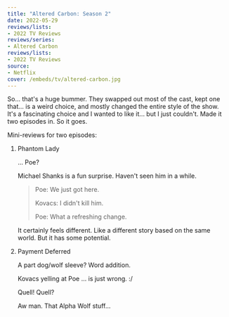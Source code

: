 ```yaml
---
title: "Altered Carbon: Season 2"
date: 2022-05-29
reviews/lists:
- 2022 TV Reviews
reviews/series:
- Altered Carbon
reviews/lists:
- 2022 TV Reviews
source:
- Netflix
cover: /embeds/tv/altered-carbon.jpg
---
```

So... that's a huge bummer. They swapped out most of the cast, kept one that... is a weird choice, and mostly changed the entire style of the show. It's a fascinating choice and I wanted to like it... but I just couldn't. Made it two episodes in. So it goes.

<!--more-->

Mini-reviews for two episodes:

1. Phantom Lady 

    ... Poe?

    Michael Shanks is a fun surprise. Haven't seen him in a while. 

    > Poe: We just got here. 
    >
    > Kovacs: I didn't kill him. 
    >
    > Poe: What a refreshing change. 

    It certainly feels different. Like a different story based on the same world. But it has some potential. 

2. Payment Deferred

    A part dog/wolf sleeve? Word addition. 

    Kovacs yelling at Poe … is just wrong. :/

    Quell! Quell?

    Aw man. That Alpha Wolf stuff…
